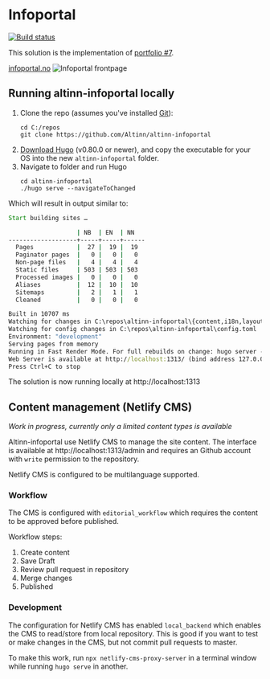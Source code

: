 # Infoportal

[![Build status](https://dev.azure.com/brreg/altinn-infoportal/_apis/build/status/altinn-infoportal-CI?label=altinn/infoportal)](https://dev.azure.com/brreg/altinn-infoportal/_build/latest?definitionId=217)

This solution is the implementation of [portfolio #7](https://github.com/Altinn/dig-portfolio/issues/7).

[infoportal.no](https://infoportal.no)
![Infoportal frontpage](https://user-images.githubusercontent.com/6088624/150494503-4df3e725-432c-4204-ad9d-6b23f8df5319.png "Infoportal frontpage")

## Running altinn-infoportal locally

1. Clone the repo (assumes you've installed [Git](https://git-scm.com/downloads)):
   ```shell
   cd C:/repos
   git clone https://github.com/Altinn/altinn-infoportal
   ```
2. [Download Hugo](https://github.com/gohugoio/hugo/releases) (v0.80.0 or newer), and copy the executable for your OS into the new `altinn-infoportal` folder.   
3. Navigate to folder and run Hugo
   ```shell
   cd altinn-infoportal
   ./hugo serve --navigateToChanged
   ```

Which will result in output similar to:
```cmd
Start building sites …

                   | NB  | EN  | NN   
-------------------+-----+-----+------
  Pages            |  27 |  19 |  19  
  Paginator pages  |   0 |   0 |   0  
  Non-page files   |   4 |   4 |   4  
  Static files     | 503 | 503 | 503  
  Processed images |   0 |   0 |   0  
  Aliases          |  12 |  10 |  10  
  Sitemaps         |   2 |   1 |   1  
  Cleaned          |   0 |   0 |   0  

Built in 10707 ms
Watching for changes in C:\repos\altinn-infoportal\{content,i18n,layouts,static,themes}
Watching for config changes in C:\repos\altinn-infoportal\config.toml
Environment: "development"
Serving pages from memory
Running in Fast Render Mode. For full rebuilds on change: hugo server --disableFastRender
Web Server is available at http://localhost:1313/ (bind address 127.0.0.1)
Press Ctrl+C to stop
```

The solution is now running locally at http://localhost:1313

## Content management (Netlify CMS)
*Work in progress, currently only a limited content types is available*

Altinn-infoportal use Netlify CMS to manage the site content.
The interface is available at http://localhost:1313/admin and requires an Github account with `write` permission to the repository.

Netlify CMS is configured to be multilanguage supported.

### Workflow
The CMS is configured with `editorial_workflow` which requires the content to be approved before published.

Workflow steps:
1. Create content
2. Save Draft
3. Review pull request in repository
4. Merge changes
5. Published

### Development
The configuration for Netlify CMS has enabled `local_backend` which enables the CMS to read/store from local repository.
This is good if you want to test or make changes in the CMS, but not commit pull requests to master.  

To make this work, run `npx netlify-cms-proxy-server` in a terminal window while running `hugo serve` in another.